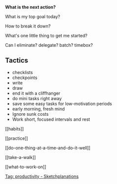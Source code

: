 ---
---

**What is the next action?**

What is my top goal today?

How to break it down?

What's one little thing to get me started?

Can I eliminate? delegate? batch? timebox? 


## Tactics 
- checklists
- checkpoints
- write  
- draw  
- end it with a cliffhanger 
- do mini tasks right away
- save some easy tasks for low-motivation periods
- early morning, fresh mind
- Ignore sunk costs
- Work short, focused intervals and rest

[[habits]] 

[[practice]]

[[do-one-thing-at-a-time-and-do-it-well]]

[[take-a-walk]]

[[what-to-work-on]]

[Tag: productivity - Sketchplanations](https://sketchplanations.com/tags/productivity)